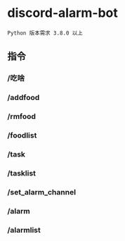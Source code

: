 # discord-alarm-bot 
```info
Python 版本需求 3.8.0 以上
```
## 指令
### /吃啥
### /addfood
### /rmfood
### /foodlist
### /task
### /tasklist
### /set_alarm_channel
### /alarm
### /alarmlist

